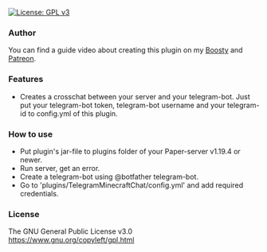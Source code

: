 [![License: GPL v3](https://img.shields.io/badge/License-GPLv3-blue.svg)](https://www.gnu.org/licenses/gpl-3.0)

### Author

You can find a guide video about creating this plugin on my [Boosty](http://boosty.to/igorlink "Boosty") and [Patreon](http://patreon.com/igorlink "Patreon").

### Features

- Creates a crosschat between your server and your telegram-bot. Just put your telegram-bot token, telegram-bot username and your telegram-id to config.yml of this plugin.

### How to use

- Put plugin's jar-file to plugins folder of your Paper-server v1.19.4 or newer.
- Run server, get an error.
- Create a telegram-bot using @botfather telegram-bot.
- Go to 'plugins/TelegramMinecraftChat/config.yml' and add required credentials.

### License

The GNU General Public License v3.0
https://www.gnu.org/copyleft/gpl.html
